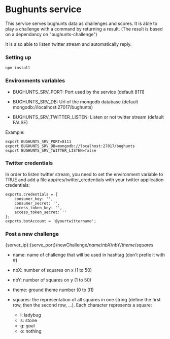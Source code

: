 # Bughunts service #

This service serves bughunts data as challenges and scores. It is able to play a challenge with a command by returning a result.
(The result is based on a dependancy on "bughunts-challenge")

It is also able to listen twitter stream and automatically reply.

### Setting up ###

    npm install

### Environments variables

* BUGHUNTS_SRV_PORT: Port used by the service (default 8111)

* BUGHUNTS_SRV_DB: Url of the mongodb database (default mongodb://localhost:27017/bughunts)

* BUGHUNTS_SRV_TWITTER_LISTEN: Listen or not twitter stream (default FALSE)

Example:

    export BUGHUNTS_SRV_PORT=8111
    export BUGHUNTS_SRV_DB=mongodb://localhost:27017/bughunts
    export BUGHUNTS_SRV_TWITTER_LISTEN=false

### Twitter credentials

In order to listen twitter stream, you need to set the environment variable to TRUE and add a file app/res/twitter_credentials with your twitter application credentials:

    exports.credentials = {
        consumer_key: '',
        consumer_secret: '',
        access_token_key: '',
        access_token_secret: ''
    };
    exports.botAccount = '@yourtwittername';

### Post a new challenge

{server_ip}:{serve_port}/newChallenge/*name*/*nbX*/*nbY*/*theme*/*squares*

- name: name of challenge that will be used in hashtag (don't prefix it with \#)

- nbX: number of squares on x (1 to 50)

- nbY: number of squares on y (1 to 50)

- theme: ground theme number (0 to 31)

- squares: the representation of all squares in one string (define the first row, then the second row, ...). Each character represents a square:
    - l: ladybug
    - s: stone
    - g: goal
    - o: nothing